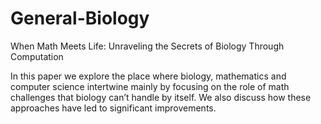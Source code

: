 # General-Biology
When Math Meets Life: Unraveling the Secrets of Biology Through Computation

In this paper we explore the place where biology, mathematics and computer
science intertwine mainly by focusing on the role of math challenges that biology
can’t handle by itself. We also discuss how these approaches have led to significant
improvements.
